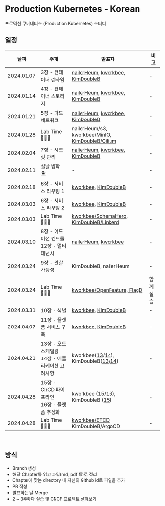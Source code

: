 # Production Kubernetes - Korean

프로덕션 쿠버네티스 (Production Kubernetes) 스터디

## 일정

|날짜|주제|발표자|비고|
|---|---|---|---|
|2024.01.07|3장 - 컨테이너 런타임|[nailerHeum](https://github.com/KimDoubleB/production-k8s-kr/blob/main/Chap_03/nailerHeum_3_container_runtime.md), [kworkbee](https://github.com/KimDoubleB/production-k8s-kr/blob/main/Chap_03/kworkbee_Chapter3.md), [KimDoubleB](https://github.com/KimDoubleB/production-k8s-kr/blob/main/Chap_03/KimDoubleB_03_Container%20Runtime.md)|-|
|2024.01.14|4장 - 컨테이너 스토리지|[nailerHeum](https://github.com/KimDoubleB/production-k8s-kr/blob/main/Chap_04/nailerHeum.md), [kworkbee](https://github.com/KimDoubleB/production-k8s-kr/blob/main/Chap_04/kworkbee_Chapter4.md), [KimDoubleB](https://github.com/KimDoubleB/production-k8s-kr/blob/main/Chap_04/KimDoubleB.md)|-|
|2024.01.21|5장 - 파드 네트워크|[nailerHeum](https://github.com/KimDoubleB/production-k8s-kr/blob/main/Chap_05/nailerHeum.md), [kworkbee](https://github.com/KimDoubleB/production-k8s-kr/blob/main/Chap_05/kworkbee.md), [KimDoubleB](https://github.com/KimDoubleB/production-k8s-kr/blob/main/Chap_05/KimDoubleB.md)|-|
|2024.01.28| Lab Time 🧑🏻‍🔬 |nailerHeum/s3, kworkbee/MinIO, [KimDoubleB/Cilium](https://github.com/KimDoubleB/production-k8s-kr/blob/main/Practices/KimDoubleB-Cilium.md)|-|
|2024.02.04|7장 - 시크릿 관리|[nailerHeum](https://github.com/KimDoubleB/production-k8s-kr/blob/main/Chap_07/nailerHeum.md), [kworkbee](https://github.com/KimDoubleB/production-k8s-kr/blob/main/Chap_07/kworkbee.md), [KimDoubleB](https://github.com/KimDoubleB/production-k8s-kr/blob/main/Chap_07/KimDoubleB.md)|-|
|2024.02.11| 설날 방학 🏝️ |-|-|
|2024.02.18|6장 - 서비스 라우팅 1|[kworkbee](https://github.com/KimDoubleB/production-k8s-kr/blob/main/Chap_06/kworkbee.md), [KimDoubleB](https://github.com/KimDoubleB/production-k8s-kr/blob/main/Chap_06/KimDoubleB-1.md)|-|
|2024.03.03|6장 - 서비스 라우팅 2|[kworkbee](https://github.com/KimDoubleB/production-k8s-kr/blob/main/Chap_06/kworkbee.md), [KimDoubleB](https://github.com/KimDoubleB/production-k8s-kr/blob/main/Chap_06/KimDoubleB-2.md)|-|
|2024.03.03| Lab Time 🧑🏻‍🔬 |[kworkbee/SchemaHero](https://github.com/KimDoubleB/production-k8s-kr/blob/main/Practices/kworkbee-SchemaHero.md), [KimDoubleB/Linkerd](https://github.com/KimDoubleB/production-k8s-kr/blob/main/Practices/KimDoubleB-Linkerd.md)|-|
|2024.03.10|8장 - 어드미션 컨트롤<br/>12장 - 멀티테넌시|[nailerHeum](https://github.com/KimDoubleB/production-k8s-kr/blob/main/Chap_08/nailerHeum.md), [kworkbee](https://github.com/KimDoubleB/production-k8s-kr/blob/main/Chap_08/kworkbee.md)|-|
|2024.03.24|9장 - 관찰 가능성|[KimDoubleB](https://github.com/KimDoubleB/production-k8s-kr/blob/main/Chap_09/KimDoubleB.md), [nailerHeum](https://github.com/KimDoubleB/production-k8s-kr/blob/main/Chap_09/nailerHeum.md)|-|
|2024.03.24|Lab Time 🧑🏻‍🔬|[kworkbee/OpenFeature, FlagD](https://github.com/KimDoubleB/production-k8s-kr/tree/main/Practices/feature-flag-openfeature-demo)|함께 실습|
|2024.03.31|10장 - 식별|[kworkbee](https://github.com/KimDoubleB/production-k8s-kr/blob/main/Chap_10/kworkbee.md), [KimDoubleB](https://github.com/KimDoubleB/production-k8s-kr/blob/main/Chap_10/KimDoubleB.md)|-|
|2024.04.07|11장 - 플랫폼 서비스 구축|[kworkbee](https://github.com/KimDoubleB/production-k8s-kr/blob/main/Chap_11/kworkbee.md), [KimDoubleB](https://github.com/KimDoubleB/production-k8s-kr/blob/main/Chap_11/KimDoubleB.md)|-|
|2024.04.21|13장 - 오토스케일링<br/>14장 - 애플리케이션 고려사항|kworkbee([13](https://github.com/KimDoubleB/production-k8s-kr/blob/main/Chap_13/kworkbee.md)/[14](https://github.com/KimDoubleB/production-k8s-kr/blob/main/Chap_14/kworkbee.md)), KimDoubleB([13](https://github.com/KimDoubleB/production-k8s-kr/blob/main/Chap_13/KimDoubleB.md)/[14](https://github.com/KimDoubleB/production-k8s-kr/blob/main/Chap_14/KimDoubleB.md))|-|
|2024.04.28|15장 - CI/CD 파이프라인<br/>16장 - 플랫폼 추상화|kworkbee ([15](https://github.com/KimDoubleB/production-k8s-kr/blob/main/Chap_15/kworkbee.md)/[16](https://github.com/KimDoubleB/production-k8s-kr/blob/main/Chap_16/kworkbee.md)), KimDoubleB ([15](https://github.com/KimDoubleB/production-k8s-kr/blob/main/Chap_15/KimDoubleB.md))|-|
|2024.04.28|Lab Time 🧑🏻‍🔬|[kworkbee/ETCD](https://github.com/KimDoubleB/production-k8s-kr/blob/main/Practices/kworkbee-ETCD.md), KimDoubleB/ArgoCD|-|

<br/>

## 방식

- Branch 생성
- 해당 Chapter를 읽고 파일(md, pdf 등)로 정리
- Chapter에 맞는 directory 내 자신의 Github id로 파일을 추가
- PR 작성
- 발표하는 날 Merge
- 2 ~ 3주마다 실습 및 CNCF 프로젝트 살펴보기
